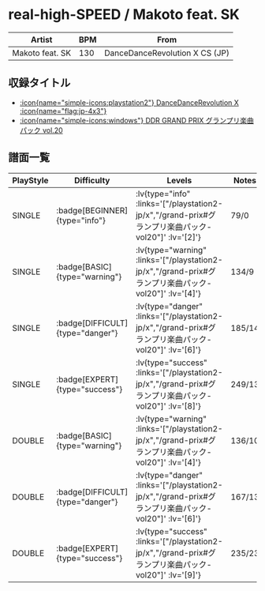 # real-high-SPEED / Makoto feat. SK

|Artist|BPM|From|
|------|---|----|
|Makoto feat. SK|130|DanceDanceRevolution X CS (JP)|

## 収録タイトル

- [ :icon{name="simple-icons:playstation2"} DanceDanceRevolution X :icon{name="flag:jp-4x3"} ](/playstation2-jp/x)
- [ :icon{name="simple-icons:windows"} DDR GRAND PRIX グランプリ楽曲パック vol.20](/grand-prix#グランプリ楽曲パック-vol20)

## 譜面一覧

|PlayStyle|Difficulty|Levels|Notes|Movie|
|---------|----------|------|-----|-----|
|SINGLE| :badge[BEGINNER]{type="info"} | :lv{type="info" :links='["/playstation2-jp/x","/grand-prix#グランプリ楽曲パック-vol20"]' :lv='[2]'} |79/0||
|SINGLE| :badge[BASIC]{type="warning"} | :lv{type="warning" :links='["/playstation2-jp/x","/grand-prix#グランプリ楽曲パック-vol20"]' :lv='[4]'} |134/9||
|SINGLE| :badge[DIFFICULT]{type="danger"} | :lv{type="danger" :links='["/playstation2-jp/x","/grand-prix#グランプリ楽曲パック-vol20"]' :lv='[6]'} |185/14||
|SINGLE| :badge[EXPERT]{type="success"} | :lv{type="success" :links='["/playstation2-jp/x","/grand-prix#グランプリ楽曲パック-vol20"]' :lv='[8]'} |249/13||
|DOUBLE| :badge[BASIC]{type="warning"} | :lv{type="warning" :links='["/playstation2-jp/x","/grand-prix#グランプリ楽曲パック-vol20"]' :lv='[4]'} |136/10||
|DOUBLE| :badge[DIFFICULT]{type="danger"} | :lv{type="danger" :links='["/playstation2-jp/x","/grand-prix#グランプリ楽曲パック-vol20"]' :lv='[6]'} |167/13||
|DOUBLE| :badge[EXPERT]{type="success"} | :lv{type="success" :links='["/playstation2-jp/x","/grand-prix#グランプリ楽曲パック-vol20"]' :lv='[9]'} |235/23||
